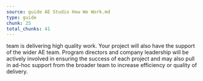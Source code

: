 ```yaml
---
source: guide AE Studio How We Work.md
type: guide
chunk: 25
total_chunks: 41
---
```


team is delivering high quality work. Your project will also have the support of the wider AE team. Program directors and company leadership will be actively involved in ensuring the success of each project and may also pull in ad-hoc support from the broader team to increase efficiency or quality of delivery.